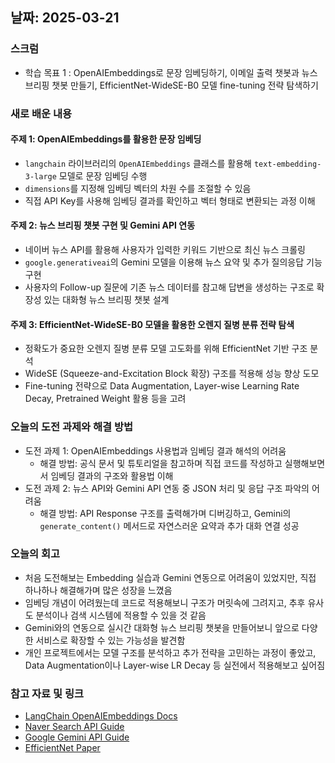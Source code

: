 ## 날짜: 2025-03-21

### 스크럼
- 학습 목표 1 : OpenAIEmbeddings로 문장 임베딩하기, 이메일 출력 챗봇과 뉴스 브리핑 챗봇 만들기, EfficientNet-WideSE-B0 모델 fine-tuning 전략 탐색하기

### 새로 배운 내용
#### 주제 1: OpenAIEmbeddings를 활용한 문장 임베딩
- `langchain` 라이브러리의 `OpenAIEmbeddings` 클래스를 활용해 `text-embedding-3-large` 모델로 문장 임베딩 수행
- `dimensions`를 지정해 임베딩 벡터의 차원 수를 조절할 수 있음
- 직접 API Key를 사용해 임베딩 결과를 확인하고 벡터 형태로 변환되는 과정 이해

#### 주제 2: 뉴스 브리핑 챗봇 구현 및 Gemini API 연동
- 네이버 뉴스 API를 활용해 사용자가 입력한 키워드 기반으로 최신 뉴스 크롤링
- `google.generativeai`의 Gemini 모델을 이용해 뉴스 요약 및 추가 질의응답 기능 구현
- 사용자의 Follow-up 질문에 기존 뉴스 데이터를 참고해 답변을 생성하는 구조로 확장성 있는 대화형 뉴스 브리핑 챗봇 설계

#### 주제 3: EfficientNet-WideSE-B0 모델을 활용한 오렌지 질병 분류 전략 탐색
- 정확도가 중요한 오렌지 질병 분류 모델 고도화를 위해 EfficientNet 기반 구조 분석
- WideSE (Squeeze-and-Excitation Block 확장) 구조를 적용해 성능 향상 도모
- Fine-tuning 전략으로 Data Augmentation, Layer-wise Learning Rate Decay, Pretrained Weight 활용 등을 고려

### 오늘의 도전 과제와 해결 방법
- 도전 과제 1: OpenAIEmbeddings 사용법과 임베딩 결과 해석의 어려움
  - 해결 방법: 공식 문서 및 튜토리얼을 참고하며 직접 코드를 작성하고 실행해보면서 임베딩 결과의 구조와 활용법 이해
- 도전 과제 2: 뉴스 API와 Gemini API 연동 중 JSON 처리 및 응답 구조 파악의 어려움
  - 해결 방법: API Response 구조를 출력해가며 디버깅하고, Gemini의 `generate_content()` 메서드로 자연스러운 요약과 추가 대화 연결 성공

### 오늘의 회고
- 처음 도전해보는 Embedding 실습과 Gemini 연동으로 어려움이 있었지만, 직접 하나하나 해결해가며 많은 성장을 느꼈음
- 임베딩 개념이 어려웠는데 코드로 적용해보니 구조가 머릿속에 그려지고, 추후 유사도 분석이나 검색 시스템에 적용할 수 있을 것 같음
- Gemini와의 연동으로 실시간 대화형 뉴스 브리핑 챗봇을 만들어보니 앞으로 다양한 서비스로 확장할 수 있는 가능성을 발견함
- 개인 프로젝트에서는 모델 구조를 분석하고 추가 전략을 고민하는 과정이 좋았고, Data Augmentation이나 Layer-wise LR Decay 등 실전에서 적용해보고 싶어짐

### 참고 자료 및 링크
- [LangChain OpenAIEmbeddings Docs](https://python.langchain.com/docs/integrations/openai)
- [Naver Search API Guide](https://developers.naver.com/docs/serviceapi/search/news/news.md)
- [Google Gemini API Guide](https://ai.google.dev/)
- [EfficientNet Paper](https://arxiv.org/abs/1905.11946)
